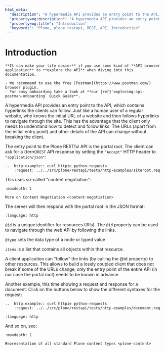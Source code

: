 ```yaml
---
html_meta:
  "description": "A hypermedia API provides an entry point to the API, which contains hyperlinks the clients can follow."
  "property=og:description": "A hypermedia API provides an entry point to the API, which contains hyperlinks the clients can follow."
  "property=og:title": "Introduction"
  "keywords": "Plone, plone.restapi, REST, API, Introduction"
---
```


# Introduction

```{sidebar} API Browser Quick Guide
**It can make your life easier** if you use some kind of **API browser application** to **explore the API** when diving into this documentation.

- We recommend to use the free [Postman](https://www.postman.com/) browser plugin.
- For easy onboarding take a look at **our {ref}`exploring-api-postman-onboarding` Quick Guide**.
```

A hypermedia API provides an entry point to the API, which contains hyperlinks the clients can follow.
Just like a human user of a regular website, who knows the initial URL of a website and then follows hyperlinks to navigate through the site.
This has the advantage that the client only needs to understand how to detect and follow links.
The URLs (apart from the initial entry point) and other details of the API can change without breaking the client.

The entry point to the Plone RESTful API is the portal root.
The client can ask for a {term}`REST` API response by setting the `"Accept"` HTTP header to `"application/json"`:

```{eval-rst}
..  http:example:: curl httpie python-requests
    :request: ../../src/plone/restapi/tests/http-examples/siteroot.req
```

This uses so-called "content negotiation":

```{toctree}
:maxdepth: 1

More on Content Negotiation <content-negotiation>
```

The server will then respond with the portal root in the JSON format:

```{literalinclude} ../../src/plone/restapi/tests/http-examples/siteroot.resp
:language: http
```

`@id` is a unique identifier for resources (IRIs).
The `@id` property can be used to navigate through the web API by following the links.

`@type` sets the data type of a node or typed value

`items` is a list that contains all objects within that resource.

A client application can "follow" the links (by calling the @id property) to other resources.
This allows to build a losely coupled client that does not break if some of the URLs change, only the entry point of the entire API (in our case the portal root) needs to be known in advance.

Another example, this time showing a request and response for a document.
Click on the buttons below to show the different syntaxes for the request:

```{eval-rst}
..  http:example:: curl httpie python-requests
    :request: ../../src/plone/restapi/tests/http-examples/document.req
```

```{literalinclude} ../../src/plone/restapi/tests/http-examples/document.resp
:language: http
```

And so on, see:

```{toctree}
:maxdepth: 1

Representation of all standard Plone content types <plone-content>
```
